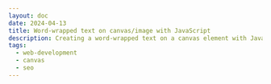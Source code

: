 ```yaml
---
layout: doc
date: 2024-04-13
title: Word-wrapped text on canvas/image with JavaScript
description: Creating a word-wrapped text on a canvas element with JavaScript is not as easy as it should be. Let's make it a bit more straightforward.
tags:
  - web-development
  - canvas
  - seo
---
```


<Title/>

When I was asked render some text on an image to hide the text from the search engine crawlers, I thought it would be a piece of cake. But it turned out to be a bit more complicated than I thought.

I followed [Rik Schennink's approach](https://pqina.nl/blog/wrap-text-with-html-canvas/) 
to use SVG's `foreignObject` to render the text and then draw that SVG to an `img` element.

However, the resulting image does not integrate well with the rest of the design: colors, fonts, and sizes are off. Styles that are rendered when the SVG is regularly added to the DOM get lost when the SVG is converted to an image / written to a canvas.

I decided to make a very small utility that allows you to render text on an image while trying to keep the design as close to the location of the document where the image is then inserted:

## Options

- `text` (string): The text to render.
- `parentNode` (HTMLElement): This node's `computedStyle` will be used to style the text.
- 

## The Font Issue

**Webfonts will not work in an SVG that is converted to an image.**

As Rik Schennink points out, fonts must be embedded in the SVG as no other method will survive the conversion to an image. [Thomas Yip](https://vecta.io/blog/how-to-use-fonts-in-svg#:~:text=Using%20fonts%20with%20img%20tags) has a solid article that explores the issue in more detail.
  

<Comment/>